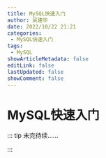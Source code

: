 ```yaml
---
title: MySQL快速入门
author: 吴建华
date: 2022/10/22 21:21
categories:
 - MySQL快速入门
tags:
 - MySQL
showArticleMetadata: false
editLink: false
lastUpdated: false
showComment: false
---
```


# MySQL快速入门

::: tip 未完待续......

:::

